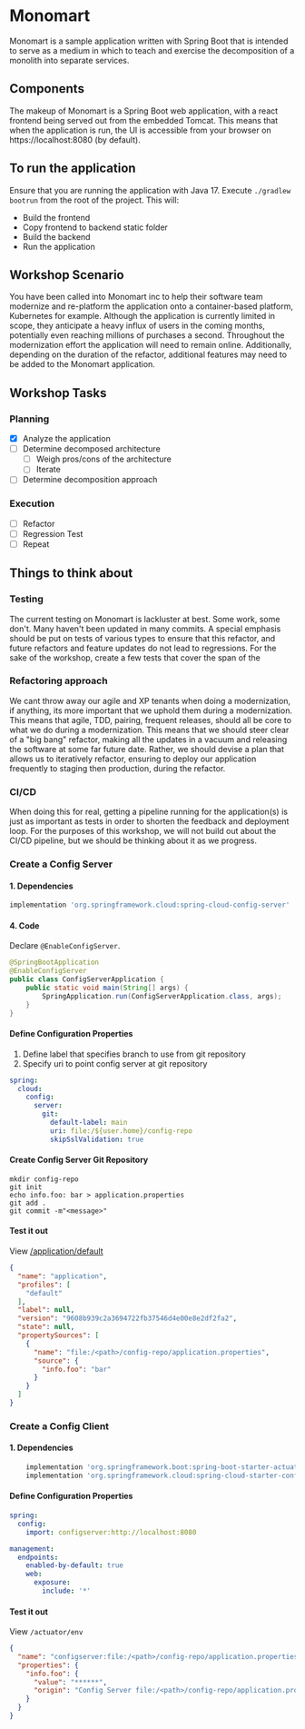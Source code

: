# Monomart

Monomart is a sample application written with Spring Boot that is intended to serve as a medium in which to teach and exercise the decomposition of a monolith into separate services.   

## Components

The makeup of Monomart is a Spring Boot web application, with a react frontend being served out from the embedded Tomcat.  This means that when the application is run, the UI is accessible from your browser on https://localhost:8080 (by default).

## To run the application

Ensure that you are running the application with Java 17.  Execute `./gradlew bootrun` from the root of the project.  This will:
* Build the frontend
* Copy frontend to backend static folder
* Build the backend
* Run the application

## Workshop Scenario

You have been called into Monomart inc to help their software team modernize and re-platform the application onto a container-based platform, Kubernetes for example.  Although the application is currently limited in scope, they anticipate a heavy influx of users in the coming months, potentially even reaching millions of purchases a second.   Throughout the modernization effort the application will need to remain online.  Additionally, depending on the duration of the refactor, additional features may need to be added to the Monomart application.

## Workshop Tasks

### Planning 
- [x] Analyze the application
- [ ] Determine decomposed architecture 
  - [ ] Weigh pros/cons of the architecture
  - [ ] Iterate
- [ ] Determine decomposition approach
 
### Execution
- [ ] Refactor
- [ ] Regression Test
- [ ] Repeat

## Things to think about

### Testing

The current testing on Monomart is lackluster at best.  Some work, some don't.  Many haven't been updated in many commits.  A special emphasis should be put on tests of various types to ensure that this refactor, and future refactors and feature updates do not lead to regressions. For the sake of the workshop, create a few tests that cover the span of the 

### Refactoring approach

We cant throw away our agile and XP tenants when doing a modernization, if anything, its more important that we uphold them during a modernization.  This means that agile, TDD, pairing, frequent releases, should all be core to what we do during a modernization.  This means that we should steer clear of a "big bang" refactor, making all the updates in a vacuum and releasing the software at some far future date.  Rather, we should devise a plan that allows us to iteratively refactor,  ensuring to deploy our application frequently to staging then production, during the refactor.

### CI/CD

When doing this for real, getting a pipeline running for the application(s) is just as important as tests in order to shorten the feedback and deployment loop.  For the purposes of this workshop, we will not build out about the CI/CD pipeline, but we should be thinking about it as we progress.

### Create a Config Server

#### 1. Dependencies
```groovy
implementation 'org.springframework.cloud:spring-cloud-config-server'
```

#### 4. Code
Declare `@EnableConfigServer`.

```java
@SpringBootApplication
@EnableConfigServer
public class ConfigServerApplication {
    public static void main(String[] args) {
        SpringApplication.run(ConfigServerApplication.class, args);
    }
}
```

#### Define Configuration Properties

1. Define label that specifies branch to use from git repository
2. Specify uri to point config server at git repository

```yaml
spring:
  cloud:
    config:
      server:
        git:
          default-label: main
          uri: file:/${user.home}/config-repo
          skipSslValidation: true
```

#### Create Config Server Git Repository

```
mkdir config-repo
git init
echo info.foo: bar > application.properties
git add .
git commit -m"<message>"
```

#### Test it out

View [/application/default](http://localhost:8080/application/default)

```json
{
  "name": "application",
  "profiles": [
    "default"
  ],
  "label": null,
  "version": "9608b939c2a3694722fb37546d4e00e8e2df2fa2",
  "state": null,
  "propertySources": [
    {
      "name": "file:/<path>/config-repo/application.properties",
      "source": {
        "info.foo": "bar"
      }
    }
  ]
}
```

### Create a Config Client

#### 1. Dependencies
```groovy
	implementation 'org.springframework.boot:spring-boot-starter-actuator'
	implementation 'org.springframework.cloud:spring-cloud-starter-config'
```

#### Define Configuration Properties

```yaml
spring:
  config:
    import: configserver:http://localhost:8080

management:
  endpoints:
    enabled-by-default: true
    web:
      exposure:
        include: '*'
```

#### Test it out
View `/actuator/env`

```json
{
  "name": "configserver:file:/<path>/config-repo/application.properties",
  "properties": {
    "info.foo": {
      "value": "******",
      "origin": "Config Server file:/<path>/config-repo/application.properties:1:11"
    }
  }
}
```